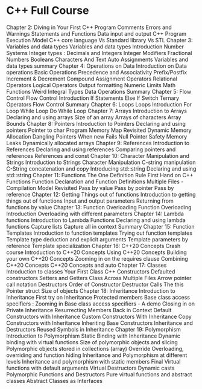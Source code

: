 # C++ Full Course

Chapter 2: Diving in
Your First C++ Program
Comments
Errors and Warnings
Statements and Functions
Data input and output
C++ Program Execution Model
C++ core language Vs Standard library Vs STL
Chapter 3: Variables and data types
Variables and data types Introduction
Number Systems
Integer types : Decimals and Integers
Integer Modifiers
Fractional Numbers
Booleans
Characters And Text
Auto
Assignments
Variables and data types summary
Chapter 4: Operations on Data
Introduction on Data operations
Basic Operations
Precedence and Associativity
Prefix/Postfix Increment & Decrement
Compound Assignment Operators
Relational Operators
Logical Operators
Output formatting
Numeric Limits
Math Functions
Weird Integral Types
Data Operations Summary
Chapter 5: Flow Control
Flow Control Introduction
If Statements
Else If
Switch
Ternary Operators
Flow Control Summary
Chapter 6: Loops
Loops Introduction
For Loop
While Loop
Do While Loop
Chapter 7: Arrays
Introduction to Arrays
Declaring and using arrays
Size of an array
Arrays of characters
Array Bounds
Chapter 8: Pointers
Introduction to Pointers
Declaring and using pointers
Pointer to char
Program Memory Map Revisited
Dynamic Memory Allocation
Dangling Pointers
When new Fails
Null Pointer Safety
Memory Leaks
Dynamically allocated arrays
Chapter 9: References
Introduction to References
Declaring and using references
Comparing pointers and references
References and const
Chapter 10: Character Manipulation and Strings
Introduction to Strings
Character Manipulation
C-string manipulation
C-String concatenation and copy
Introducing std::string
Declaring and using std::string
Chapter 11: Functions
The One Definition Rule
First Hand on C++ Functions
Function Declaration and Function Definitions
Multiple Files - Compilation Model Revisited
Pass by value
Pass by pointer
Pass by reference
Chapter 12: Getting Things out of functions
Introduction to getting things out of functions
Input and output parameters
Returning from functions by value
Chapter 13: Function Overloading
Function Overloading Introduction
Overloading with different parameters
Chapter 14: Lambda functions
Introduction to Lambda Functions
Declaring and using lambda functions
Capture lists
Capture all in context
Summary
Chapter 15: Function Templates
Introduction to function templates
Trying out function templates
Template type deduction and explicit arguments
Template parameters by reference
Template specialization
Chapter 16: C++20 Concepts Crash course
Introduction to C++20 Concepts
Using C++20 Concepts
Building your own C++20 Concepts
Zooming in on the requires clause
Combining C++20 Concepts
C++20 Concepts and auto
Chapter 17: Classes
Introduction to classes
Your First Class
C++ Constructors
Defaulted constructors
Setters and Getters
Class Across Multiple Files
Arrow pointer call notation
Destructors
Order of Constructor Destructor Calls
The this Pointer
struct
Size of objects
Chapter 18: Inheritance
Introduction to Inheritance
First try on Inheritance
Protected members
Base class access specifiers : Zooming in
Base class access specifiers - A demo
Closing in on Private Inheritance
Resurrecting Members Back in Context
Default Constructors with Inheritance
Custom Constructors With Inheritance
Copy Constructors with Inheritance
Inheriting Base Constructors
Inheritance and Destructors
Reused Symbols in Inheritance
Chapter 19: Polymorphism
Introduction to Polymorphism
Static Binding with Inheritance
Dynamic binding with virtual functions
Size of polymorphic objects and slicing
Polymorphic objects stored in collections (array)
Override
Overloading, overriding and function hiding
Inheritance and Polymorphism at different levels
Inheritance and polymorphism with static members
Final
Virtual functions with default arguments
Virtual Destructors
Dynamic casts
Polymorphic Functions and Destructors
Pure virtual functions and abstract classes
Abstract Classes as Interfaces
